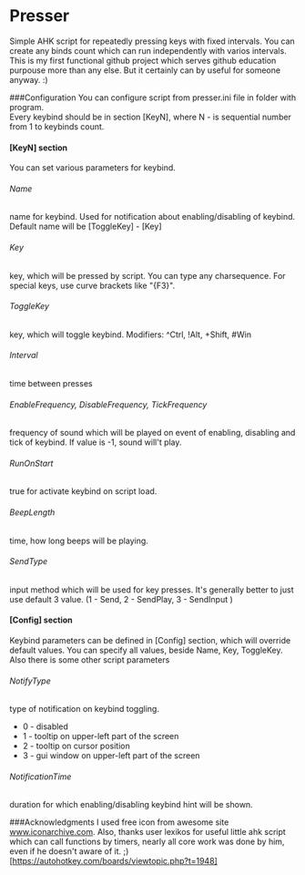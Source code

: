 # Presser
Simple AHK script for repeatedly pressing keys with fixed intervals.
You can create any binds count which can run independently with varios intervals. This is my first functional github project which serves github education purpouse more than any else. But it certainly can by useful for someone anyway. :)

###Configuration
You can configure script from presser.ini file in folder with program.<br>
Every keybind should be in section [KeyN], where N - is sequential number from 1 to keybinds count.

<h4>[KeyN] section</h4>
You can set various parameters for keybind.<br>
<h6>Name</h6>
name for keybind. Used for notification about enabling/disabling of keybind. <br>Default name will be [ToggleKey] - [Key]
<h6>Key</h6>
key, which will be pressed by script. You can type any charsequence. For special keys, use curve brackets like "{F3}".
<h6>ToggleKey</h6>
key, which will toggle keybind. Modifiers: ^Ctrl, !Alt, +Shift, #Win
<h6>Interval</h6>
time between presses
<h6>EnableFrequency, DisableFrequency, TickFrequency</h6>
frequency of sound which will be played on event of enabling, disabling and tick of keybind. If value is -1, sound will't play.
<h6>RunOnStart</h6>
true for activate keybind on script load.
<h6>BeepLength</h6>
time, how long beeps will be playing.
<h6>SendType</h6>
input method which will be used for key presses. It's generally better to just use default 3 value. (1 - Send, 2 - SendPlay, 3 - SendInput )

<h4>[Config] section</h4>
Keybind parameters can be defined in [Config] section, which will override default values. You can specify all values, beside Name, Key, ToggleKey.<br>
Also there is some other script parameters
<h6>NotifyType</h6>
type of notification on keybind toggling. <br>
<ul>
	<li>0 - disabled</li>
	<li>1 - tooltip on upper-left part of the screen</li>
	<li>2 - tooltip on cursor position</li>
	<li>3 - gui window on upper-left part of the screen</li>
</ul>
<h6>NotificationTime</h6>
duration for which enabling/disabling keybind hint will be shown.

###Acknowledgments
I used free icon from awesome site www.iconarchive.com. Also, thanks user lexikos for useful little ahk script which can call functions by timers, nearly all core work was done by him, even if he doesn't aware of it.  ;) [https://autohotkey.com/boards/viewtopic.php?t=1948]


